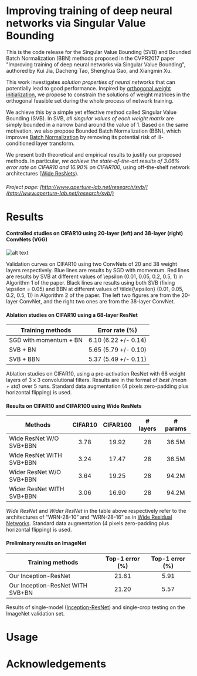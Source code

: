 # Improving training of deep neural networks via Singular Value Bounding

This is the code release for the Singular Value Bounding (SVB) and Bounded Batch Normalization (BBN) methods proposed in the CVPR2017 paper "Improving training of deep neural networks via Singular Value Bounding", authored by Kui Jia, Dacheng Tao, Shenghua Gao, and Xiangmin Xu.

This work investigates *solution properties of neural networks* that can potentially lead to good performance. Inspired by [orthogonal weight initialization](https://arxiv.org/abs/1312.6120), we propose to constrain the solutions of weight matrices in the orthogonal feasible set during the whole process of network training.

We achieve this by a simple yet effective method called Singular Value Bounding (SVB). In SVB, *all singular values of each weight matrix* are simply bounded in a narrow band around the value of 1. Based on the same motivation, we also propose Bounded Batch Normalization (BBN), which improves [Batch Normalization](https://arxiv.org/abs/1502.03167) by removing its potential risk of ill-conditioned layer transform.

We present both theoretical and empirical results to justify our proposed methods. In particular, *we achieve the state-of-the-art results of 3.06% error rate on CIFAR10 and 16.90% on CIFAR100*, using off-the-shelf network architectures ([Wide ResNets](https://arxiv.org/abs/1605.07146)).

###### Project page: [http://www.aperture-lab.net/research/svb/](http://www.aperture-lab.net/research/svb/)

# Results

#### Controlled studies on CIFAR10 using 20-layer (left) and 38-layer (right) ConvNets (VGG)

![alt text](http://www.aperture-lab.net/research/svb/ConvNetStudies.png)

Validation curves on CIFAR10 using two ConvNets of 20 and 38 weight layers respectively. Blue lines are results by SGD with momentum. Red lines are results by SVB at different values of \epsilon (0.01, 0.05, 0.2, 0.5, 1) in Algorithm 1 of the paper. Black lines are results using both SVB (fixing \epsilon = 0.05) and BBN at different values of \tilde{\epsilon} (0.01, 0.05, 0.2, 0.5, 1)) in Algorithm 2 of the paper. The left two figures are from the 20-layer ConvNet, and the right two ones are from the 38-layer ConvNet.

#### Ablation studies on CIFAR10 using a 68-layer ResNet

| Training methods        | Error rate (%)           | 
| ------------- |:-------------:| 
| SGD with momentum + BN      | 6.10 (6.22 +/- 0.14) | 
| SVB + BN      | 5.65 (5.79 +/- 0.10)      |  
| SVB + BBN | 5.37 (5.49 +/- 0.11)     | 

Ablation studies on CIFAR10, using a pre-activation ResNet with 68 weight layers of 3 x 3 convolutional filters. Results are in the format of *best (mean + std)* over 5 runs. Standard data augmentation (4 pixels zero-padding plus horizontal flipping) is used.

#### Results on CIFAR10 and CIFAR100 using Wide ResNets

| Methods                    | CIFAR10           | CIFAR100            | # layers           | # params              | 
| ------------- |:-------------:| :-------------:| :-------------:| :-------------:| 
| Wide ResNet W/O SVB+BBN    | 3.78 | 19.92 | 28 | 36.5M |
| Wide ResNet WITH SVB+BBN   | 3.24 | 17.47 | 28 | 36.5M |
| Wider ResNet W/O SVB+BBN   | 3.64 | 19.25 | 28 | 94.2M |
| Wider ResNet WITH SVB+BBN  | 3.06 | 16.90 | 28 | 94.2M |

*Wide ResNet* and *Wider ResNet* in the table above respectively refer to the architectures of “WRN-28-10” and “WRN-28-16” as in [Wide Residual Networks](https://arxiv.org/abs/1605.07146). Standard data augmentation (4 pixels zero-padding plus horizontal flipping) is used. 

#### Preliminary results on ImageNet 

| Training methods        | Top-1 error (%)           |  Top-1 error (%)    |
| ------------- |:-------------:|:-------------:| 
| Our Inception-ResNet     | 21.61 | 5.91 |
| Our Inception-ResNet WITH SVB+BN      | 21.20 | 5.57 |

Results of single-model ([Inception-ResNet](https://arxiv.org/abs/1602.07261)) and single-crop testing on the ImageNet validation set.   

# Usage

# Acknowledgements

